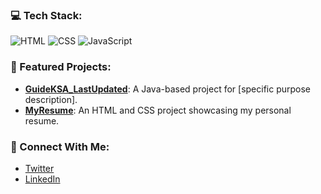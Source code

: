 ### 💻 Tech Stack:
![HTML](https://img.shields.io/badge/HTML-E34F26?style=for-the-badge&logo=html5&logoColor=white)
![CSS](https://img.shields.io/badge/CSS-1572B6?style=for-the-badge&logo=css3&logoColor=white)
![JavaScript](https://img.shields.io/badge/JavaScript-F7DF1E?style=for-the-badge&logo=javascript&logoColor=black)

### 🚀 Featured Projects:
- [**GuideKSA_LastUpdated**](https://github.com/EngllNouf/GuideKSA_LastUpdated): A Java-based project for [specific purpose description].
- [**MyResume**](https://github.com/EngllNouf/MyResume): An HTML and CSS project showcasing my personal resume.

### 🌟 Connect With Me:
- [Twitter](https://twitter.com/naz_nouf)
- [LinkedIn](https://linkedin.com/in/nouf-mohammed)
